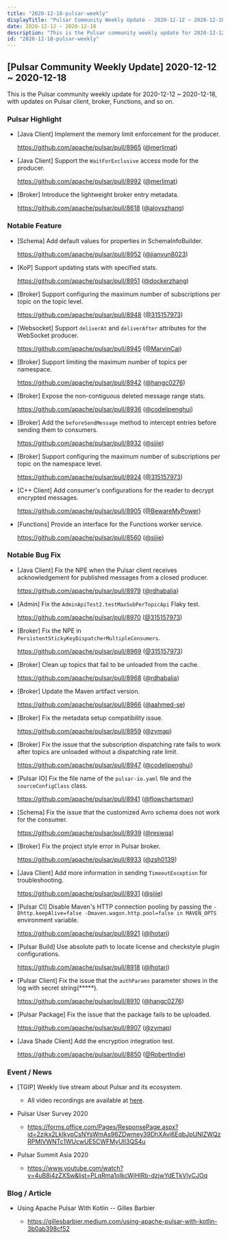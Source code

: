 ```yaml
---
title: "2020-12-18-pulsar-weekly"
displayTitle: "Pulsar Community Weekly Update - 2020-12-12 ~ 2020-12-18"
date: 2020-12-12 ~ 2020-12-18
description: "This is the Pulsar community weekly update for 2020-12-12 ~ 2020-12-18, with updates on Pulsar client, broker, Functions, and so on."
id: "2020-12-18-pulsar-weekly"
---
```


## [Pulsar Community Weekly Update] 2020-12-12 ~ 2020-12-18

This is the Pulsar community weekly update for 2020-12-12 ~ 2020-12-18, with updates on Pulsar client, broker, Functions, and so on.

### Pulsar Highlight

- [Java Client] Implement the memory limit enforcement for the producer.

    https://github.com/apache/pulsar/pull/8965 ([@merlimat](https://github.com/merlimat))

- [Java Client] Support the `WaitForExclusive` access mode for the producer.

    https://github.com/apache/pulsar/pull/8992 ([@merlimat](https://github.com/merlimat))

- [Broker] Introduce the lightweight broker entry metadata.

    https://github.com/apache/pulsar/pull/8618 ([@aloyszhang](https://github.com/aloyszhang))

### Notable Feature

- [Schema] Add default values for properties in SchemaInfoBuilder.

    https://github.com/apache/pulsar/pull/8952 ([@jianyun8023](https://github.com/jianyun8023))

- [KoP] Support updating stats with specified stats.

    https://github.com/apache/pulsar/pull/8951 ([@dockerzhang](https://github.com/dockerzhang))

- [Broker] Support configuring the maximum number of subscriptions per topic on the topic level.

    https://github.com/apache/pulsar/pull/8948 ([@315157973](https://github.com/315157973))

- [Websocket] Support `deliverAt` and `deliverAfter` attributes for the WebSocket producer.

    https://github.com/apache/pulsar/pull/8945 ([@MarvinCai](https://github.com/MarvinCai))

- [Broker] Support limiting the maximum number of topics per namespace.

    https://github.com/apache/pulsar/pull/8942 ([@hangc0276](https://github.com/hangc0276))

- [Broker] Expose the non-contiguous deleted message range stats.

    https://github.com/apache/pulsar/pull/8936 ([@codelipenghui](https://github.com/codelipenghui))

- [Broker] Add the `beforeSendMessage` method to intercept entries before sending them to consumers.

    https://github.com/apache/pulsar/pull/8932 ([@sijie](https://github.com/sijie))

- [Broker] Support configuring the maximum number of subscriptions per topic on the namespace level.

    https://github.com/apache/pulsar/pull/8924 ([@315157973](https://github.com/315157973))

- [C++ Client] Add consumer's configurations for the reader to decrypt encrypted messages.

    https://github.com/apache/pulsar/pull/8905 ([@BewareMyPower](https://github.com/BewareMyPower))

- [Functions] Provide an interface for the Functions worker service.

    https://github.com/apache/pulsar/pull/8560 ([@sijie](https://github.com/sijie))

### Notable Bug Fix

- [Java Client] Fix the NPE when the Pulsar client receives acknowledgement for published messages from a closed producer.

    https://github.com/apache/pulsar/pull/8979 ([@rdhabalia](https://github.com/rdhabalia))

- [Admin] Fix the `AdminApiTest2.testMaxSubPerTopicApi` Flaky test.

    https://github.com/apache/pulsar/pull/8970 ([@315157973](https://github.com/315157973))

- [Broker] Fix the NPE in `PersistentStickyKeyDispatcherMultipleConsumers`.

    https://github.com/apache/pulsar/pull/8969 ([@315157973](https://github.com/315157973))

- [Broker] Clean up topics that fail to be unloaded from the cache.

    https://github.com/apache/pulsar/pull/8968 ([@rdhabalia](https://github.com/rdhabalia))

- [Broker] Update the Maven artifact version.

    https://github.com/apache/pulsar/pull/8966 ([@aahmed-se](https://github.com/aahmed-se))

- [Broker] Fix the metadata setup compatibility issue.

    https://github.com/apache/pulsar/pull/8959 ([@zymap](https://github.com/zymap))

- [Broker] Fix the issue that the subscription dispatching rate fails to work after topics are unloaded without a dispatching rate limit.

    https://github.com/apache/pulsar/pull/8947 ([@codelipenghui](https://github.com/codelipenghui))

- [Pulsar IO] Fix the file name of the `pulsar-io.yaml` file and the `sourceConfigClass` class.

    https://github.com/apache/pulsar/pull/8941 ([@flowchartsman](https://github.com/flowchartsman))

- [Schema] Fix the issue that the customized Avro schema does not work for the consumer.

    https://github.com/apache/pulsar/pull/8939 ([@reswqa](https://github.com/reswqa))

- [Broker] Fix the project style error in Pulsar broker.

    https://github.com/apache/pulsar/pull/8933 ([@zsh0139](https://github.com/zsh0139))

- [Java Client] Add more information in sending `TimeoutException` for troubleshooting.

    https://github.com/apache/pulsar/pull/8931 ([@sijie](https://github.com/sijie))

- [Pulsar CI] Disable Maven's HTTP connection pooling by passing the `-Dhttp.keepAlive=false -Dmaven.wagon.http.pool=false in MAVEN_OPTS` environment variable.

    https://github.com/apache/pulsar/pull/8921 ([@lhotari](https://github.com/lhotari))

- [Pulsar Build] Use absolute path to locate license and checkstyle plugin configurations.

    https://github.com/apache/pulsar/pull/8918 ([@lhotari](https://github.com/lhotari))

- [Pulsar Client] Fix the issue that the `authParams` parameter shows in the log with secret string(*****).

    https://github.com/apache/pulsar/pull/8910 ([@hangc0276](https://github.com/hangc0276))

- [Pulsar Package] Fix the issue that the package fails to be uploaded.

    https://github.com/apache/pulsar/pull/8907 ([@zymap](https://github.com/zymap))

- [Java Shade Client] Add the encryption integration test.

    https://github.com/apache/pulsar/pull/8850 ([@RobertIndie](https://github.com/RobertIndie))


### Event / News

- [TGIP] Weekly live stream about Pulsar and its ecosystem.

  - All video recordings are available at [here](https://streamnative.io/resource#tgip).

- Pulsar User Survey 2020

  - https://forms.office.com/Pages/ResponsePage.aspx?id=2zjkx2LkIkypCsNYsWmAs96ZDwmey39DhXAvi6EqbJpUNlZWQzRPMlVWNTc1WUcwUE5CWFMyUlI3QS4u

- Pulsar Summit Asia 2020

   - https://www.youtube.com/watch?v=4uB8i4zZXSw&list=PLqRma1oIkcWjHlRb-dzjwYdETkVlyCJOq

### Blog / Article

- Using Apache Pulsar With Kotlin -- Gilles Barbier

    - https://gillesbarbier.medium.com/using-apache-pulsar-with-kotlin-3b0ab398cf52